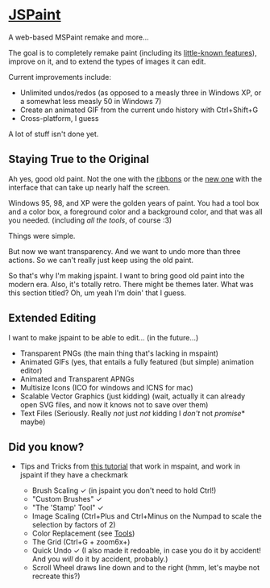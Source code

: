 # [JSPaint](http://1j01.github.io/jspaint/)

A web-based MSPaint remake and more...

The goal is to completely remake paint (including its [little-known features](#did-you-know)), improve on it, and to extend the types of images it can edit.

Current improvements include:

* Unlimited undos/redos (as opposed to a measly three in Windows XP, or a somewhat less measly 50 in Windows 7)
* Create an animated GIF from the current undo history with Ctrl+Shift+G
* Cross-platform, I guess

A lot of stuff isn't done yet.

## Staying True to the Original

Ah yes, good old paint. Not the one with the [ribbons](https://www.google.com/search?tbm=isch&q=ms+paint+windows+7+ribbons&gs_l=img.3...7238.8547.0.8696.8.8.0.0.0.0.121.634.6j2.8.0....0...1c.1.45.img..7.1.84.3kcQ3AxAcpM#facrc=_&imgdii=_&imgrc=9QWxEa18YDeIXM%253A%3BTCC8aIEVP4RP2M%3Bhttp%253A%252F%252Fwinsupersite.com%252Fcontent%252Fcontent%252F126917%252Ffaq%252Fwin7_faq_paint.jpg%3Bhttp%253A%252F%252Fwinsupersite.com%252Farticle%252Ffaqtip%252Fwindows-7-faq%3B720%3B320)
or the [new one](https://www.google.com/search?q=freshpaint&tbm=isch)
with the interface that can take up nearly half the screen.

Windows 95, 98, and XP were the golden years of paint.
You had a tool box and a color box, a foreground color and a background color,
and that was all you needed. (including _all the tools_, of course :3)

Things were simple.

But now we want transparency.
And we want to undo more than three actions.
So we can't really just keep using the old paint.

So that's why I'm making jspaint. I want to bring good old paint into the modern era.
Also, it's totally retro. There might be themes later. What was this section titled? Oh, um yeah I'm doin' that I guess.

## Extended Editing

I want to make jspaint to be able to edit... (in the future...)

* Transparent PNGs (the main thing that's lacking in mspaint)
* Animated GIFs (yes, that entails a fully featured (but simple) animation editor)
* Animated and Transparent APNGs
* Multisize Icons (ICO for windows and ICNS for mac)
* Scalable Vector Graphics (just kidding) (wait, actually it can already open SVG files, and now it knows not to save over them)
* Text Files (Seriously. Really *not* just *not* kidding I *don't* not *promise** maybe)

## Did you know?

* Tips and Tricks from [this tutorial](http://www.albinoblacksheep.com/tutorial/mspaint) that work in mspaint, and work in jspaint if they have a checkmark

	* Brush Scaling ✓ (in jspaint you don't need to hold Ctrl!)
	* "Custom Brushes" ✓
	* "The 'Stamp' Tool" ✓
	* Image Scaling (Ctrl+Plus and Ctrl+Minus on the Numpad to scale the selection by factors of 2)
	* Color Replacement (see [Tools](#tools))
	* The Grid (Ctrl+G + zoom6x+)
	* Quick Undo ✓ (I also made it redoable, in case you do it by accident! And you _will_ do it by accident, probably.)
	* Scroll Wheel draws line down and to the right (hmm, let's maybe not recreate this?)

